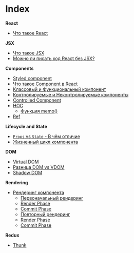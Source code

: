 # Index
**React**
- [Что такое React](./01.react.md/#что-такое-react)

**JSX**
- [Что такое JSX](./02.JSX.md/#jsx)
- [Можно ли писать код React без JSX?](./03.React-without-JSX.md/#можно-ли-использовать-react-без-jsx)

**Components**
- [Styled component](./04.styled-component.md/#styled-component)
- [Что такое Component в React](./05.component-definition.md/#что-такое-component)
- [Классовый и Функциональный компонент](./14.Component-class-functional.md/#class-vs-functional-component)
- [Контролируемые и Неконтролируемые компоненты](./)
- [Controlled Component](./10.controlled-component.md/#управляемый-компонент)
- [HOC](./13.HOC.md/#компонент-высшего-порядка-hoc)
  - [Функция memo()](./12.memo.md/#функция-memo)
- [Ref](./15.ref.md/#ref)

**Lifecycle and State**
- [`Props` vs `State` - В чём отличие](./17.props-state.md/#props-vs-state)
- [Жизненный цикл компонента](./11.component-life-cycle.md/#жизненный-цикл-компонента)


**DOM**
- [Virtual DOM](./06.virtual-DOM.md/#virtual-dom)
- [Разница DOM vs VDOM](./07.dom-vs-vdom.md/#разница-dom-и-virtual-dom)
- [Shadow DOM](08.shadow-dom.md/#shadow-dom)
 
**Rendering**
- [Рендеринг компонента](./09.rendering-component.md/#рендеринг-компонента)
  - [Первоначальный рендеринг](./09.rendering-component.md/#initial-render-react-app)
  - [Render Phase](./09.rendering-component.md/#-render-phase)
  - [Commit Phase](./09.rendering-component.md/#-commit-phase)
  - [Повторный рендеринг](./09.rendering-component.md/#re-render-react-app)
  - [Render Phase](./09.rendering-component.md/#-render-phase-1)
  - [Commit Phase](./09.rendering-component.md/#-commit-phase-1)

**Redux**
- [Thunk]()
